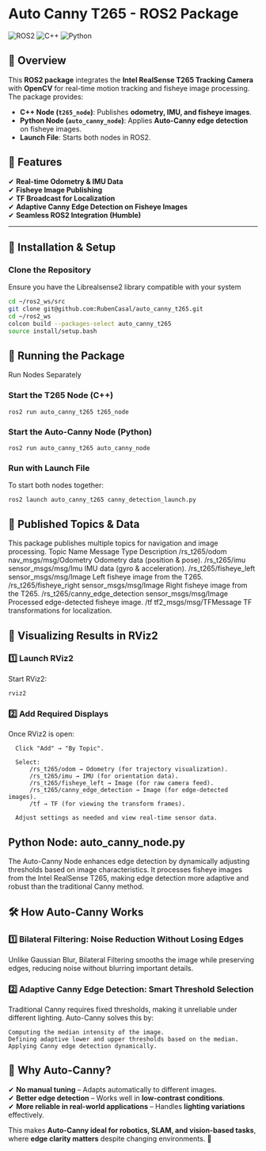 # Auto Canny T265 - ROS2 Package

![ROS2](https://img.shields.io/badge/ROS2-Humble-blue.svg)
![C++](https://img.shields.io/badge/C%2B%2B-17-blue.svg)
![Python](https://img.shields.io/badge/Python-3.8+-yellow.svg)


## 📌 Overview
This **ROS2 package** integrates the **Intel RealSense T265 Tracking Camera** with **OpenCV** for real-time motion tracking and fisheye image processing. The package provides:
- **C++ Node (`t265_node`)**: Publishes **odometry, IMU, and fisheye images**.
- **Python Node (`auto_canny_node`)**: Applies **Auto-Canny edge detection** on fisheye images.
- **Launch File**: Starts both nodes in ROS2.

## 📸 Features
✔ **Real-time Odometry & IMU Data**  
✔ **Fisheye Image Publishing**  
✔ **TF Broadcast for Localization**  
✔ **Adaptive Canny Edge Detection on Fisheye Images**  
✔ **Seamless ROS2 Integration (Humble)**  

---

## 🚀 Installation & Setup

### Clone the Repository
Ensure you have the Librealsense2 library compatible with your system

```bash
cd ~/ros2_ws/src
git clone git@github.com:RubenCasal/auto_canny_t265.git
cd ~/ros2_ws
colcon build --packages-select auto_canny_t265
source install/setup.bash
```
## 🏁 Running the Package
Run Nodes Separately
### Start the T265 Node (C++)
```
ros2 run auto_canny_t265 t265_node
```
### Start the Auto-Canny Node (Python)
```
ros2 run auto_canny_t265 auto_canny_node
```
### Run with Launch File

To start both nodes together:
```
ros2 launch auto_canny_t265 canny_detection_launch.py
```

## 📡 Published Topics & Data

This package publishes multiple topics for navigation and image processing.
Topic Name	Message Type	Description
/rs_t265/odom	nav_msgs/msg/Odometry	Odometry data (position & pose).
/rs_t265/imu	sensor_msgs/msg/Imu	IMU data (gyro & acceleration).
/rs_t265/fisheye_left	sensor_msgs/msg/Image	Left fisheye image from the T265.
/rs_t265/fisheye_right	sensor_msgs/msg/Image	Right fisheye image from the T265.
/rs_t265/canny_edge_detection	sensor_msgs/msg/Image	Processed edge-detected fisheye image.
/tf	tf2_msgs/msg/TFMessage	TF transformations for localization.

## 🎥 Visualizing Results in RViz2
### 1️⃣ Launch RViz2

Start RViz2:
```
rviz2
```
### 2️⃣ Add Required Displays

Once RViz2 is open:

      Click "Add" → "By Topic".
  
      Select:
          /rs_t265/odom → Odometry (for trajectory visualization).
          /rs_t265/imu → IMU (for orientation data).
          /rs_t265/fisheye_left → Image (for raw camera feed).
          /rs_t265/canny_edge_detection → Image (for edge-detected images).
          /tf → TF (for viewing the transform frames).
  
      Adjust settings as needed and view real-time sensor data.

## Python Node: auto_canny_node.py

The Auto-Canny Node enhances edge detection by dynamically adjusting thresholds based on image characteristics. It processes fisheye images from the Intel RealSense T265, making edge detection more adaptive and robust than the traditional Canny method.
## 🛠 How Auto-Canny Works
### 1️⃣ Bilateral Filtering: Noise Reduction Without Losing Edges

Unlike Gaussian Blur, Bilateral Filtering smooths the image while preserving edges, reducing noise without blurring important details.
### 2️⃣ Adaptive Canny Edge Detection: Smart Threshold Selection

Traditional Canny requires fixed thresholds, making it unreliable under different lighting. Auto-Canny solves this by:

    Computing the median intensity of the image.
    Defining adaptive lower and upper thresholds based on the median.
    Applying Canny edge detection dynamically.

## 🎯 Why Auto-Canny?

✔ **No manual tuning** – Adapts automatically to different images.  
✔ **Better edge detection** – Works well in **low-contrast conditions**.  
✔ **More reliable in real-world applications** – Handles **lighting variations** effectively.  

This makes **Auto-Canny ideal for robotics, SLAM, and vision-based tasks**, where **edge clarity matters** despite changing environments. 🚀  

